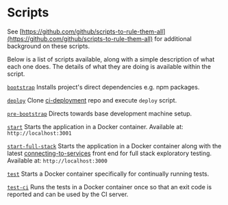 # Scripts

See [https://github.com/github/scripts-to-rule-them-all](https://github.com/github/scripts-to-rule-them-all)
for additional background on these scripts.

Below is a list of scripts available, along with a simple description of
what each one does. The details of what they are doing is available within the
script.

[`bootstrap`](bootstrap)
Installs project's direct dependencies e.g. npm packages.

[`deploy`](deploy)
Clone [ci-deployment](https://github.com/nhsuk/ci-deployment.git) repo and
execute `deploy` script.

[`pre-bootstrap`](pre-bootstrap)
Directs towards base development machine setup.

[`start`](start)
Starts the application in a Docker container. Available at:
`http://localhost:3001`

[`start-full-stack`](start)
Starts the application in a Docker container along with the latest [connecting-to-services](https://github.com/nhsuk/connecting-to-services) front end for full stack exploratory testing. Available at:
`http://localhost:3000`

[`test`](test)
Starts a Docker container specifically for continually running tests.

[`test-ci`](test-ci)
Runs the tests in a Docker container once so that an exit code is reported and
can be used by the CI server.
